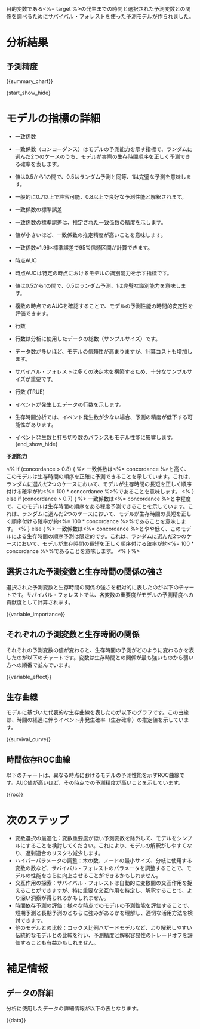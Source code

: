 目的変数である<%= target %>の発生までの時間と選択された予測変数との関係を調べるためにサバイバル・フォレストを使った予測モデルが作られました。

# 分析結果

## 予測精度

{{summary_chart}}

{start_show_hide}
# モデルの指標の詳細

* 一致係数
 * 一致係数（コンコーダンス）はモデルの予測能力を示す指標で、ランダムに選んだ2つのケースのうち、モデルが実際の生存時間順序を正しく予測できる確率を表します。
 * 値は0.5から1の間で、0.5はランダム予測と同等、1は完璧な予測を意味します。
 * 一般的に0.7以上で許容可能、0.8以上で良好な予測性能と解釈されます。

* 一致係数の標準誤差
 * 一致係数の標準誤差は、推定された一致係数の精度を示します。
 * 値が小さいほど、一致係数の推定精度が高いことを意味します。
 * 一致係数±1.96×標準誤差で95%信頼区間が計算できます。

* 時点AUC
 * 時点AUCは特定の時点におけるモデルの識別能力を示す指標です。
 * 値は0.5から1の間で、0.5はランダム予測、1は完璧な識別能力を意味します。
 * 複数の時点でのAUCを確認することで、モデルの予測性能の時間的安定性を評価できます。

* 行数
 * 行数は分析に使用したデータの総数（サンプルサイズ）です。
 * データ数が多いほど、モデルの信頼性が高まりますが、計算コストも増加します。
 * サバイバル・フォレストは多くの決定木を構築するため、十分なサンプルサイズが重要です。

* 行数 (TRUE)
 * イベントが発生したデータの行数を示します。
 * 生存時間分析では、イベント発生数が少ない場合、予測の精度が低下する可能性があります。
 * イベント発生数と打ち切り数のバランスもモデル性能に影響します。
{end_show_hide}

**予測能力**

<% if (concordance > 0.8) { %>
 一致係数は<%= concordance %>と高く、このモデルは生存時間の順序を正確に予測できることを示しています。これは、ランダムに選んだ2つのケースにおいて、モデルが生存時間の長短を正しく順序付ける確率が約<%= 100 * concordance %>%であることを意味します。
<% } else if (concordance > 0.7) { %>
 一致係数は<%= concordance %>と中程度で、このモデルは生存時間の順序をある程度予測できることを示しています。これは、ランダムに選んだ2つのケースにおいて、モデルが生存時間の長短を正しく順序付ける確率が約<%= 100 * concordance %>%であることを意味します。
<% } else { %>
 一致係数は<%= concordance %>とやや低く、このモデルによる生存時間の順序予測は限定的です。これは、ランダムに選んだ2つのケースにおいて、モデルが生存時間の長短を正しく順序付ける確率が約<%= 100 * concordance %>%であることを意味します。
<% } %>

## 選択された予測変数と生存時間の関係の強さ

選択された予測変数と生存時間の関係の強さを相対的に表したのが以下のチャートです。サバイバル・フォレストでは、各変数の重要度がモデルの予測精度への貢献度として計算されます。

{{variable_importance}}

## それぞれの予測変数と生存時間の関係

それぞれの予測変数の値が変わると、生存時間の予測がどのように変わるかを表したのが以下のチャートです。変数は生存時間との関係が最も強いものから弱い方への順番で並んでいます。

{{variable_effect}}


## 生存曲線

モデルに基づいた代表的な生存曲線を表したのが以下のグラフです。この曲線は、時間の経過に伴うイベント非発生確率（生存確率）の推定値を示しています。

{{survival_curve}}

## 時間依存ROC曲線

以下のチャートは、異なる時点におけるモデルの予測性能を示すROC曲線です。AUC値が高いほど、その時点での予測精度が高いことを示しています。

{{roc}}

# 次のステップ

* 変数選択の最適化：変数重要度が低い予測変数を除外して、モデルをシンプルにすることを検討してください。これにより、モデルの解釈がしやすくなり、過剰適合のリスクも減少します。
* ハイパーパラメータの調整：木の数、ノードの最小サイズ、分岐に使用する変数の数など、サバイバル・フォレストのパラメータを調整することで、モデルの性能をさらに向上させることができるかもしれません。
* 交互作用の探索：サバイバル・フォレストは自動的に変数間の交互作用を捉えることができますが、特に重要な交互作用を特定し、解釈することで、より深い洞察が得られるかもしれません。
* 時間依存予測の評価：様々な時点でのモデルの予測性能を評価することで、短期予測と長期予測のどちらに強みがあるかを理解し、適切な活用方法を検討できます。
* 他のモデルとの比較：コックス比例ハザードモデルなど、より解釈しやすい伝統的なモデルとの比較を行い、予測精度と解釈容易性のトレードオフを評価することも有益かもしれません。

# 補足情報

## データの詳細

分析に使用したデータの詳細情報が以下の表となります。

{{data}}